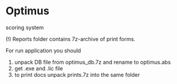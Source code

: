 # Optimus
scoring system

(!) Reports folder contains 7z-archive of print forms.

For run application you should 
1) unpack DB file from optimus_db.7z and rename to optimus.abs
2) get .exe and .lic file
3) to print docs unpack prints.7z into the same folder

